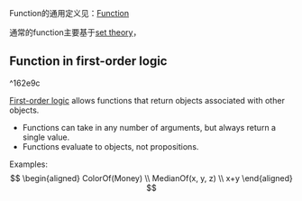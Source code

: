 Function的通用定义见：[Function](../../../../../Resources/2.%20Mathematics/1.%20Pure%20mathematics/Mathematical%20logic/Set%20theory/Concepts/Function.pdf)

通常的function主要基于[set theory](../Set%20theory.md)，

## Function in first-order logic
^162e9c

[First-order logic](../../../../../1.%20Philosophy/Logic/Systems%20of%20logic/Formal%20Logic/Classical%20Logic/First-order%20logic/First-order%20logic.md) allows functions that return objects associated with other objects.
- Functions can take in any number of arguments, but always return a single value.
- Functions evaluate to objects, not propositions.

Examples:
$$
\begin{aligned} 
	ColorOf(Money) \\ 
	MedianOf(x, y, z) \\
	x+y
\end{aligned}
$$

